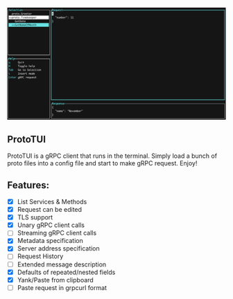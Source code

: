 ![](img/screen.png)

## ProtoTUI

ProtoTUI is a gRPC client that runs in the terminal. Simply load a bunch of proto files into a config file and start to make gRPC request. Enjoy!

## Features:
- [x] List Services & Methods
- [x] Request can be edited
- [x] TLS support
- [x] Unary gRPC client calls
- [ ] Streaming gRPC client calls
- [x] Metadata specification
- [x] Server address specification
- [ ] Request History
- [ ] Extended message description
- [x] Defaults of repeated/nested fields
- [x] Yank/Paste from clipboard
- [ ] Paste request in grpcurl format
